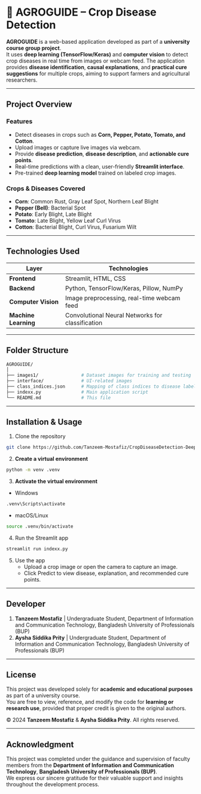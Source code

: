 # 🌱 AGROGUIDE – Crop Disease Detection

**AGROGUIDE** is a web-based application developed as part of a **university course group project**.  
It uses **deep learning (TensorFlow/Keras)** and **computer vision** to detect crop diseases in real time from images or webcam feed. The application provides **disease identification**, **causal explanations**, and **practical cure suggestions** for multiple crops, aiming to support farmers and agricultural researchers.

---

## Project Overview

### Features
- Detect diseases in crops such as **Corn, Pepper, Potato, Tomato, and Cotton**.  
- Upload images or capture live images via webcam.  
- Provide **disease prediction**, **disease description**, and **actionable cure points**.  
- Real-time predictions with a clean, user-friendly **Streamlit interface**.  
- Pre-trained **deep learning model** trained on labeled crop images.

### Crops & Diseases Covered
- **Corn**: Common Rust, Gray Leaf Spot, Northern Leaf Blight  
- **Pepper (Bell)**: Bacterial Spot  
- **Potato**: Early Blight, Late Blight  
- **Tomato**: Late Blight, Yellow Leaf Curl Virus  
- **Cotton**: Bacterial Blight, Curl Virus, Fusarium Wilt  

---

## Technologies Used

| Layer | Technologies |
|-------|---------------|
| **Frontend** | Streamlit, HTML, CSS |
| **Backend** | Python, TensorFlow/Keras, Pillow, NumPy |
| **Computer Vision** | Image preprocessing, real-time webcam feed |
| **Machine Learning** | Convolutional Neural Networks for classification |

---

## Folder Structure
```bash
AGROGUIDE/
│
├── images1/                # Dataset images for training and testing
├── interface/              # UI-related images
├── class_indices.json      # Mapping of class indices to disease labels
├── indexx.py               # Main application script
└── README.md               # This file
```

---

## Installation & Usage
1. Clone the repository
```bash
git clone https://github.com/Tanzeem-Mostafiz/CropDiseaseDetection-DeepLearning-CNN-Streamlit-App
```
2. **Create a virtual environment**
```bash
python -m venv .venv
```
3. **Activate the virtual environment**
 - Windows
```bash
.venv\Scripts\activate
```
 - macOS/Linux
```bash
source .venv/bin/activate
```
4. Run the Streamlit app
```bash
streamlit run indexx.py
```
5. Use the app
   - Upload a crop image or open the camera to capture an image.
   - Click Predict to view disease, explanation, and recommended cure points.

---

## Developer
1. **Tanzeem Mostafiz** | Undergraduate Student, Department of Information and Communication Technology, Bangladesh University of Professionals (BUP)
2. **Aysha Siddika Prity** | Undergraduate Student, Department of Information and Communication Technology, Bangladesh University of Professionals (BUP)

---

## License

This project was developed solely for **academic and educational purposes** as part of a university course.  
You are free to view, reference, and modify the code for **learning or research use**, provided that proper credit is given to the original authors.

© 2024 **Tanzeem Mostafiz** & **Aysha Siddika Prity**. All rights reserved.

---

## Acknowledgment

This project was completed under the guidance and supervision of faculty members from the **Department of Information and Communication Technology**, **Bangladesh University of Professionals (BUP)**.  
We express our sincere gratitude for their valuable support and insights throughout the development process.

